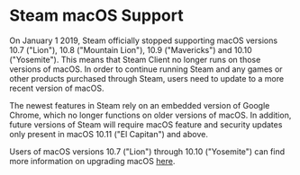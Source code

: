 # Steam macOS Support

On January 1 2019, Steam officially stopped supporting macOS versions 10.7 ("Lion"), 10.8 ("Mountain Lion"), 10.9 ("Mavericks") and 10.10 ("Yosemite"). This means that Steam Client no longer runs on those versions of macOS. In order to continue running Steam and any games or other products purchased through Steam, users need to update to a more recent version of macOS.  
  
The newest features in Steam rely on an embedded version of Google Chrome, which no longer functions on older versions of macOS. In addition, future versions of Steam will require macOS feature and security updates only present in macOS 10.11 ("El Capitan") and above.  
  
Users of macOS versions 10.7 ("Lion") through 10.10 ("Yosemite") can find more information on upgrading macOS [here](https://www.apple.com/macos/how-to-upgrade/).  
  
